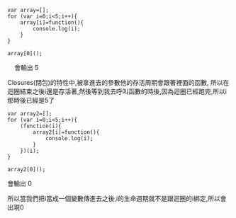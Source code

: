     var array=[];
    for (var i=0;i<5;i++){
	    array[i]=function(){
		    console.log(i);
	    }
    }
    
    array[0]();
    
會輸出 5 

Closures(閉包)的特性中,被拿進去的參數他的存活周期會跟著裡面的函數,
所以在迴圈結束之後i還是存活著,然後等到我去呼叫函數的時後,因為迴圈已經跑完,所以i那時後已經是5了


	var array2=[];
	for (var i=0;i<5;i++){
		(function(i){
			array2[i]=function(){
				console.log(i);
			}
		})(i);
	}

	array2[0]();
	
會輸出 0

所以當我們把i當成一個變數傳進去之後,i的生命週期就不是跟迴圈的i綁定,所以會出現0
